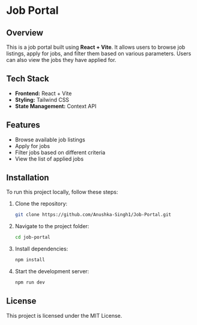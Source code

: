 # Job Portal

## Overview
This is a job portal built using **React + Vite**. It allows users to browse job listings, apply for jobs, and filter them based on various parameters. Users can also view the jobs they have applied for.

## Tech Stack
- **Frontend:** React + Vite
- **Styling:** Tailwind CSS
- **State Management:** Context API

## Features
- Browse available job listings
- Apply for jobs
- Filter jobs based on different criteria
- View the list of applied jobs

## Installation
To run this project locally, follow these steps:

1. Clone the repository:
   ```bash
   git clone https://github.com/Anushka-Singh1/Job-Portal.git
   ```
2. Navigate to the project folder:
   ```bash
   cd job-portal
   ```
3. Install dependencies:
   ```bash
   npm install
   ```
4. Start the development server:
   ```bash
   npm run dev
   ```

## License
This project is licensed under the MIT License.
